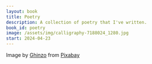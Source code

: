 ```yaml
---
layout: book
title: Poetry
description: A collection of poetry that I've written.
book_id: poetry
image: /assets/img/calligraphy-7188024_1280.jpg
start: 2024-04-23
---
```

Image by [Ghinzo](https://pixabay.com/users/ghinzo-10938903/?utm_source=link-attribution&utm_medium=referral&utm_campaign=image&utm_content=7188024) from [Pixabay](https://pixabay.com//?utm_source=link-attribution&utm_medium=referral&utm_campaign=image&utm_content=7188024)
